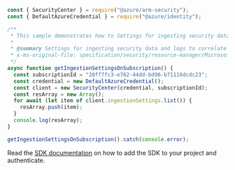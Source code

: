 ```javascript
const { SecurityCenter } = require("@azure/arm-security");
const { DefaultAzureCredential } = require("@azure/identity");

/**
 * This sample demonstrates how to Settings for ingesting security data and logs to correlate with resources associated with the subscription.
 *
 * @summary Settings for ingesting security data and logs to correlate with resources associated with the subscription.
 * x-ms-original-file: specification/security/resource-manager/Microsoft.Security/preview/2021-01-15-preview/examples/IngestionSettings/GetIngestionSettings_example.json
 */
async function getIngestionSettingsOnSubscription() {
  const subscriptionId = "20ff7fc3-e762-44dd-bd96-b71116dcdc23";
  const credential = new DefaultAzureCredential();
  const client = new SecurityCenter(credential, subscriptionId);
  const resArray = new Array();
  for await (let item of client.ingestionSettings.list()) {
    resArray.push(item);
  }
  console.log(resArray);
}

getIngestionSettingsOnSubscription().catch(console.error);
```

Read the [SDK documentation](https://github.com/Azure/azure-sdk-for-js/blob/%40azure%2Farm-security_5.0.0/sdk/security/arm-security/README.md) on how to add the SDK to your project and authenticate.
